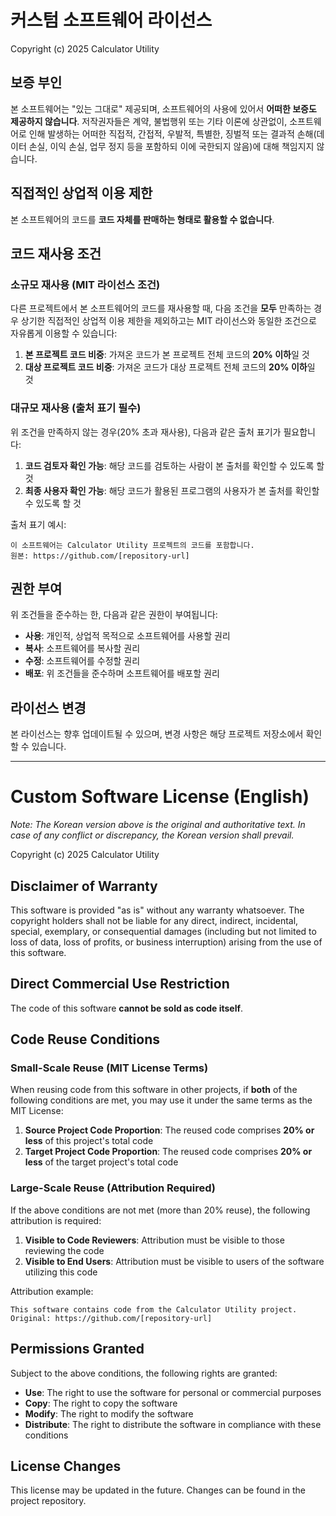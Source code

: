 # 커스텀 소프트웨어 라이선스

Copyright (c) 2025 Calculator Utility

## 보증 부인

본 소프트웨어는 "있는 그대로" 제공되며, 소프트웨어의 사용에 있어서 **어떠한 보증도 제공하지 않습니다**. 저작권자들은 계약, 불법행위 또는 기타 이론에 상관없이, 소프트웨어로 인해 발생하는 어떠한 직접적, 간접적, 우발적, 특별한, 징벌적 또는 결과적 손해(데이터 손실, 이익 손실, 업무 정지 등을 포함하되 이에 국한되지 않음)에 대해 책임지지 않습니다.

## 직접적인 상업적 이용 제한

본 소프트웨어의 코드를 **코드 자체를 판매하는 형태로 활용할 수 없습니다**.

## 코드 재사용 조건

### 소규모 재사용 (MIT 라이선스 조건)
다른 프로젝트에서 본 소프트웨어의 코드를 재사용할 때, 다음 조건을 **모두** 만족하는 경우 상기한 직접적인 상업적 이용 제한을 제외하고는 MIT 라이선스와 동일한 조건으로 자유롭게 이용할 수 있습니다:

1. **본 프로젝트 코드 비중**: 가져온 코드가 본 프로젝트 전체 코드의 **20% 이하**일 것
2. **대상 프로젝트 코드 비중**: 가져온 코드가 대상 프로젝트 전체 코드의 **20% 이하**일 것

### 대규모 재사용 (출처 표기 필수)
위 조건을 만족하지 않는 경우(20% 초과 재사용), 다음과 같은 출처 표기가 필요합니다:

1. **코드 검토자 확인 가능**: 해당 코드를 검토하는 사람이 본 출처를 확인할 수 있도록 할 것
2. **최종 사용자 확인 가능**: 해당 코드가 활용된 프로그램의 사용자가 본 출처를 확인할 수 있도록 할 것

출처 표기 예시:
```
이 소프트웨어는 Calculator Utility 프로젝트의 코드를 포함합니다.
원본: https://github.com/[repository-url]
```

## 권한 부여

위 조건들을 준수하는 한, 다음과 같은 권한이 부여됩니다:

- **사용**: 개인적, 상업적 목적으로 소프트웨어를 사용할 권리
- **복사**: 소프트웨어를 복사할 권리  
- **수정**: 소프트웨어를 수정할 권리
- **배포**: 위 조건들을 준수하며 소프트웨어를 배포할 권리

## 라이선스 변경

본 라이선스는 향후 업데이트될 수 있으며, 변경 사항은 해당 프로젝트 저장소에서 확인할 수 있습니다.

---

# Custom Software License (English)

*Note: The Korean version above is the original and authoritative text. In case of any conflict or discrepancy, the Korean version shall prevail.*

Copyright (c) 2025 Calculator Utility

## Disclaimer of Warranty

This software is provided "as is" without any warranty whatsoever. The copyright holders shall not be liable for any direct, indirect, incidental, special, exemplary, or consequential damages (including but not limited to loss of data, loss of profits, or business interruption) arising from the use of this software.

## Direct Commercial Use Restriction

The code of this software **cannot be sold as code itself**.

## Code Reuse Conditions

### Small-Scale Reuse (MIT License Terms)
When reusing code from this software in other projects, if **both** of the following conditions are met, you may use it under the same terms as the MIT License:

1. **Source Project Code Proportion**: The reused code comprises **20% or less** of this project's total code
2. **Target Project Code Proportion**: The reused code comprises **20% or less** of the target project's total code

### Large-Scale Reuse (Attribution Required)
If the above conditions are not met (more than 20% reuse), the following attribution is required:

1. **Visible to Code Reviewers**: Attribution must be visible to those reviewing the code
2. **Visible to End Users**: Attribution must be visible to users of the software utilizing this code

Attribution example:
```
This software contains code from the Calculator Utility project.
Original: https://github.com/[repository-url]
```

## Permissions Granted

Subject to the above conditions, the following rights are granted:

- **Use**: The right to use the software for personal or commercial purposes
- **Copy**: The right to copy the software
- **Modify**: The right to modify the software
- **Distribute**: The right to distribute the software in compliance with these conditions

## License Changes

This license may be updated in the future. Changes can be found in the project repository.
